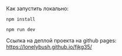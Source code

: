 Как запустить локально:
```
npm install
```
```
npm run dev
```

Ссылка на деплой проекта на github pages:
https://lonelybush.github.io/fjkg35/
